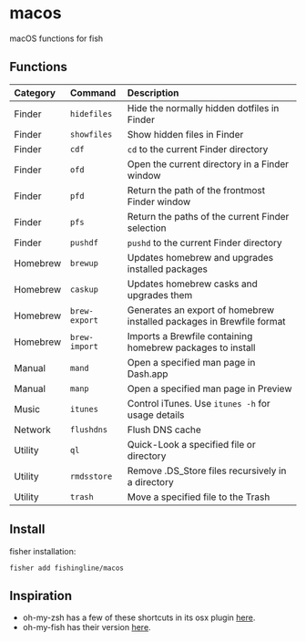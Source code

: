 # macos

macOS functions for fish

## Functions

| Category  | Command       | Description                                                           |
|:----------|:--------------|:----------------------------------------------------------------------|
| Finder    | `hidefiles`   | Hide the normally hidden dotfiles in Finder                           |
| Finder    | `showfiles`   | Show hidden files in Finder                                           |
| Finder    | `cdf`         | `cd` to the current Finder directory                                  |
| Finder    | `ofd`         | Open the current directory in a Finder window                         |
| Finder    | `pfd`         | Return the path of the frontmost Finder window                        |
| Finder    | `pfs`         | Return the paths of the current Finder selection                      |
| Finder    | `pushdf`      | `pushd` to the current Finder directory                               |
| Homebrew  | `brewup`      | Updates homebrew and upgrades installed packages                      |
| Homebrew  | `caskup`      | Updates homebrew casks and upgrades them                              |
| Homebrew  | `brew-export` | Generates an export of homebrew installed packages in Brewfile format |
| Homebrew  | `brew-import` | Imports a Brewfile containing homebrew packages to install            |
| Manual    | `mand`        | Open a specified man page in Dash.app                                 |
| Manual    | `manp`        | Open a specified man page in Preview                                  |
| Music     | `itunes`      | Control iTunes. Use `itunes -h` for usage details                     |
| Network   | `flushdns`    | Flush DNS cache                                                       |
| Utility   | `ql`          | Quick-Look a specified file or directory                              |
| Utility   | `rmdsstore`   | Remove .DS\_Store files recursively in a directory                    |
| Utility   | `trash`       | Move a specified file to the Trash                                    |

## Install

fisher installation:

```shell
fisher add fishingline/macos
```

## Inspiration

- oh-my-zsh has a few of these shortcuts in its osx plugin [here][omz-osx].
- oh-my-fish has their version [here][omf-osx].


[omz-osx]: https://github.com/ohmyzsh/ohmyzsh/blob/master/plugins/osx/osx.plugin.zsh
[omf-osx]: https://github.com/oh-my-fish/plugin-osx
